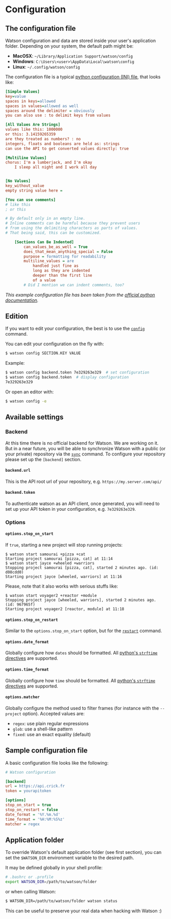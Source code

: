 # Configuration

## The configuration file

Watson configuration and data are stored inside your user's application folder. Depending on your system, the default path might be:

* **MacOSX**: `~/Library/Application Support/watson/config`
* **Windows**: `C:\Users\<user>\AppData\Local\watson\config`
* **Linux**: `~/.config/watson/config`

The configuration file is a typical [python configuration (INI) file](https://docs.python.org/3.4/library/configparser.html#supported-ini-file-structure), that looks like:

```ini
[Simple Values]
key=value
spaces in keys=allowed
spaces in values=allowed as well
spaces around the delimiter = obviously
you can also use : to delimit keys from values

[All Values Are Strings]
values like this: 1000000
or this: 3.14159265359
are they treated as numbers? : no
integers, floats and booleans are held as: strings
can use the API to get converted values directly: true

[Multiline Values]
chorus: I'm a lumberjack, and I'm okay
    I sleep all night and I work all day


[No Values]
key_without_value
empty string value here =

[You can use comments]
# like this
; or this

# By default only in an empty line.
# Inline comments can be harmful because they prevent users
# from using the delimiting characters as parts of values.
# That being said, this can be customized.

    [Sections Can Be Indented]
        can_values_be_as_well = True
        does_that_mean_anything_special = False
        purpose = formatting for readability
        multiline_values = are
            handled just fine as
            long as they are indented
            deeper than the first line
            of a value
        # Did I mention we can indent comments, too?
```

_This example configuration file has been taken from the [official python documentation](https://docs.python.org/3.4/library/configparser.html#supported-ini-file-structure)._


## Edition

If you want to edit your configuration, the best is to use the [`config`](./commands/#config) command.

You can edit your configuration on the fly with:

```bash
$ watson config SECTION.KEY VALUE
```

Example:

```bash
$ watson config backend.token 7e329263e329  # set configuration
$ watson config backend.token  # display configuration
7e329263e329
```

Or open an editor with:

```bash
$ watson config -e
```

## Available settings

### Backend

At this time there is no official backend for Watson. We are working on it. But in a near future, you will be able to synchronize Watson with a public (or your private) repository via the [`sync`](./commands.md#sync) command. To configure your repository please set up the `[backend]` section.

#### `backend.url`

This is the API root url of your repository, e.g. `https://my.server.com/api/`

#### `backend.token`

To authenticate watson as an API client, once generated, you will need to set up your API token in your configuration, e.g. `7e329263e329`.

### Options

#### `options.stop_on_start`

If `true`, starting a new project will stop running projects:

```
$ watson start samourai +pizza +cat
Starting project samourai [pizza, cat] at 11:14
$ watson start jayce +wheeled +warriors
Stopping project samourai [pizza, cat], started 2 minutes ago. (id: d08cdd0)
Starting project jayce [wheeled, warriors] at 11:16
```

Please, note that it also works with serious stuffs like:

```
$ watson start voyager2 +reactor +module
Stopping project jayce [wheeled, warriors], started 2 minutes ago. (id: 967965f)
Starting project voyager2 [reactor, module] at 11:18
```

#### `options.stop_on_restart`

Similar to the `options.stop_on_start` option, but for the [`restart`](./commands.md#restart) command.

#### `options.date_format`

Globally configure how `dates` should be formatted. All [python's `strftime` directives](http://strftime.org) are supported.

#### `options.time_format`

Globally configure how `time` should be formatted. All [python's `strftime` directives](http://strftime.org) are supported.

#### `options.matcher`

Globally configure the method used to filter frames (for instance with the `--project` option). Accepted values are:

- `regex`: use plain regular expressions
- `glob`: use a shell-like pattern
- `fixed`: use an exact equality (default)

## Sample configuration file

A basic configuration file looks like the following:

```ini
# Watson configuration

[backend]
url = https://api.crick.fr
token = yourapitoken

[options]
stop_on_start = true
stop_on_restart = false
date_format = '%Y.%m.%d'
time_format = '%H:%M:%S%z'
matcher = regex
```

## Application folder

To override Watson's default application folder (see first section), you can set the `$WATSON_DIR` environment variable to the desired path.

It may be defined globally in your shell profile:

```bash
# .bashrc or .profile
export WATSON_DIR=/path/to/watson/folder
```

or when calling Watson:

```bash
$ WATSON_DIR=/path/to/watson/folder watson status
```

This can be useful to preserve your real data when hacking with Watson :)
